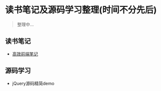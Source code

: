 # 读书笔记及源码学习整理(时间不分先后)

> 整理中...

## 读书笔记

- [高效前端笔记](https://github.com/lsxlsxxslxsl/Web-efficient-notes/tree/master/post/%E3%80%8A%E9%AB%98%E6%95%88%E5%89%8D%E7%AB%AF%EF%BC%9AWeb%E9%AB%98%E6%95%88%E7%BC%96%E7%A8%8B%E4%B8%8E%E4%BC%98%E5%8C%96%E5%AE%9E%E8%B7%B5%E3%80%8B)

## 源码学习

- jQuery源码精简demo